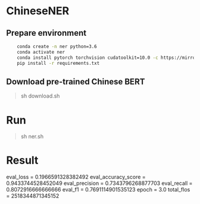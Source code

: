 # ChineseNER



## Prepare environment
```bash
    conda create -n ner python=3.6
    conda activate ner
    conda install pytorch torchvision cudatoolkit=10.0 -c https://mirrors.tuna.tsinghua.edu.cn/anaconda/cloud/pytorch
    pip install -r requirements.txt 
```
## Download pre-trained Chinese BERT

> sh download.sh 

# Run

> sh ner.sh 


# Result
eval_loss = 0.1966591328382492
eval_accuracy_score = 0.9433744528452049
eval_precision = 0.7343796268877703
eval_recall = 0.8072916666666666
eval_f1 = 0.7691114901535123
epoch = 3.0
total_flos = 2518344871345152
